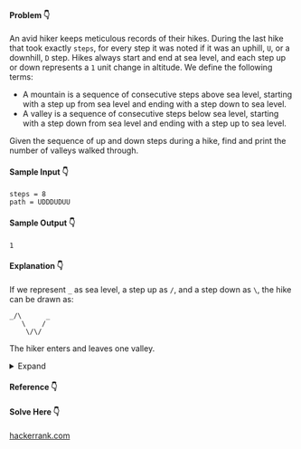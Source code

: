 #### Problem :point_down:
An avid hiker keeps meticulous records of their hikes. During the last hike that took exactly `steps`, for every step it was noted if it was an uphill, `U`, or a downhill, `D` step. Hikes always start and end at sea level, and each step up or down represents a `1` unit change in altitude. We define the following terms:  
- A mountain is a sequence of consecutive steps above sea level, starting with a step up from sea level and ending with a step down to sea level.  
- A valley is a sequence of consecutive steps below sea level, starting with a step down from sea level and ending with a step up to sea level.  

Given the sequence of up and down steps during a hike, find and print the number of valleys walked through. 
#### Sample Input :point_down:
```
steps = 8
path = UDDDUDUU
```
#### Sample Output :point_down:
```
1
```
#### Explanation :point_down:
If we represent `_` as sea level, a step up as `/`, and a step down as `\`, the hike can be drawn as:  
```
_/\      _
   \    /
    \/\/
```
The hiker enters and leaves one valley.

<details>
<summary>Expand</summary>

#### Python
```py

```
#### Time Complexity
```

```
#### Space Complexity
```

```
</details>

#### Reference :point_down:
#### Solve Here :point_down:
[hackerrank.com](https://www.hackerrank.com/challenges/counting-valleys/problem)
